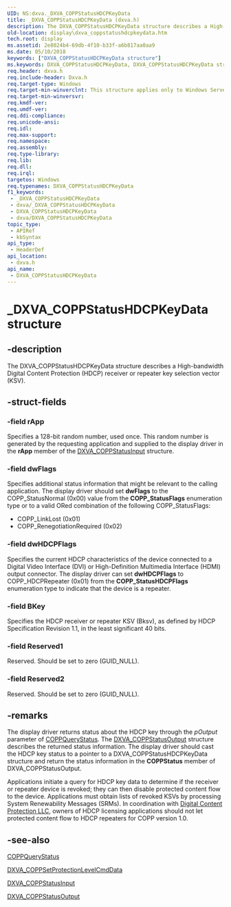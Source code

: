 ```yaml
---
UID: NS:dxva._DXVA_COPPStatusHDCPKeyData
title: _DXVA_COPPStatusHDCPKeyData (dxva.h)
description: The DXVA_COPPStatusHDCPKeyData structure describes a High-bandwidth Digital Content Protection (HDCP) receiver or repeater key selection vector (KSV).
old-location: display\dxva_coppstatushdcpkeydata.htm
tech.root: display
ms.assetid: 2e8024b4-69db-4f10-b33f-a6b817aa0aa9
ms.date: 05/10/2018
keywords: ["DXVA_COPPStatusHDCPKeyData structure"]
ms.keywords: DXVA_COPPStatusHDCPKeyData, DXVA_COPPStatusHDCPKeyData structure [Display Devices], _DXVA_COPPStatusHDCPKeyData, display.dxva_coppstatushdcpkeydata, dxva/DXVA_COPPStatusHDCPKeyData, dxvaref_6aca4a16-16df-46ab-be65-b6033258f781.xml
req.header: dxva.h
req.include-header: Dxva.h
req.target-type: Windows
req.target-min-winverclnt: This structure applies only to Windows Server 2003 with SP1 and later, and Windows XP with SP2 and later.
req.target-min-winversvr: 
req.kmdf-ver: 
req.umdf-ver: 
req.ddi-compliance: 
req.unicode-ansi: 
req.idl: 
req.max-support: 
req.namespace: 
req.assembly: 
req.type-library: 
req.lib: 
req.dll: 
req.irql: 
targetos: Windows
req.typenames: DXVA_COPPStatusHDCPKeyData
f1_keywords:
 - _DXVA_COPPStatusHDCPKeyData
 - dxva/_DXVA_COPPStatusHDCPKeyData
 - DXVA_COPPStatusHDCPKeyData
 - dxva/DXVA_COPPStatusHDCPKeyData
topic_type:
 - APIRef
 - kbSyntax
api_type:
 - HeaderDef
api_location:
 - dxva.h
api_name:
 - DXVA_COPPStatusHDCPKeyData
---
```


# _DXVA_COPPStatusHDCPKeyData structure


## -description

The DXVA_COPPStatusHDCPKeyData structure describes a High-bandwidth Digital Content Protection (HDCP) receiver or repeater key selection vector (KSV).

## -struct-fields

### -field rApp

Specifies a 128-bit random number, used once. This random number is generated by the requesting application and supplied to the display driver in the <b>rApp</b> member of the <a href="https://docs.microsoft.com/windows-hardware/drivers/ddi/dxva/ns-dxva-_dxva_coppstatusinput">DXVA_COPPStatusInput</a> structure.

### -field dwFlags

Specifies additional status information that might be relevant to the calling application. The display driver should set <b>dwFlags</b> to the COPP_StatusNormal (0x00) value from the <b>COPP_StatusFlags</b> enumeration type or to a valid ORed combination of the following COPP_StatusFlags:

<ul>
<li>
COPP_LinkLost (0x01)

</li>
<li>
COPP_RenegotiationRequired (0x02)

</li>
</ul>

### -field dwHDCPFlags

Specifies the current HDCP characteristics of the device connected to a Digital Video Interface (DVI) or High-Definition Multimedia Interface (HDMI) output connector. The display driver can set <b>dwHDCPFlags</b> to COPP_HDCPRepeater (0x01) from the <b>COPP_StatusHDCPFlags</b> enumeration type to indicate that the device is a repeater.

### -field BKey

Specifies  the HDCP receiver or repeater KSV (Bksv), as defined by HDCP Specification Revision 1.1, in the least significant 40 bits.

### -field Reserved1

Reserved. Should be set to zero (GUID_NULL).

### -field Reserved2

Reserved. Should be set to zero (GUID_NULL).

## -remarks

The display driver returns status about the HDCP key through the <i>pOutput</i> parameter of <a href="https://docs.microsoft.com/windows-hardware/drivers/display/coppquerystatus">COPPQueryStatus</a>. The <a href="https://docs.microsoft.com/windows-hardware/drivers/ddi/dxva/ns-dxva-_dxva_coppstatusoutput">DXVA_COPPStatusOutput</a> structure describes the returned status information. The display driver should cast the HDCP key status to a pointer to a DXVA_COPPStatusHDCPKeyData structure and return the status information in the <b>COPPStatus</b> member of DXVA_COPPStatusOutput. 

Applications initiate a query for HDCP key data to determine if the receiver or repeater device is revoked; they can then disable protected content flow to the device. Applications must obtain lists of revoked KSVs by processing System Renewability Messages (SRMs). In coordination with <a href="https://go.microsoft.com/fwlink/p/?linkid=38728">Digital Content Protection LLC</a>, owners of HDCP licensing applications should not let protected content flow to HDCP repeaters for COPP version 1.0.

## -see-also

<a href="https://docs.microsoft.com/windows-hardware/drivers/display/coppquerystatus">COPPQueryStatus</a>



<a href="https://docs.microsoft.com/windows-hardware/drivers/ddi/dxva/ns-dxva-_dxva_coppsetprotectionlevelcmddata">DXVA_COPPSetProtectionLevelCmdData</a>



<a href="https://docs.microsoft.com/windows-hardware/drivers/ddi/dxva/ns-dxva-_dxva_coppstatusinput">DXVA_COPPStatusInput</a>



<a href="https://docs.microsoft.com/windows-hardware/drivers/ddi/dxva/ns-dxva-_dxva_coppstatusoutput">DXVA_COPPStatusOutput</a>

